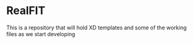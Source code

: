 # RealFIT
This is a repository that will hold XD templates and some of the working files as we start developing
